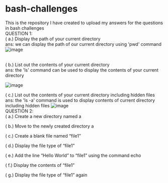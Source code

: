 # bash-challenges
This is the repository I have created to upload my answers for the questions in bash challenges
<br>
QUESTION 1: 
<br>
( a.) Display the path of your current directory
<br>
ans: we can display the path of our current directory using 'pwd' command
![image](https://github.com/bhavisan/bash-challenges/assets/155368794/26575900-465a-424f-b0c9-d7ef8dad53b6)



<br>
( b.) List out the contents of your current directory
<br>
ans: the 'ls' command can be used to display the contents of your current directory

![image](https://github.com/bhavisan/bash-challenges/assets/155368794/158c7b5f-87a2-4341-83e8-2c26883a63ec)


( c.) List out the contents of your current directory including hidden files
<br>
ans: the 'ls -a' command is used to display contents of current directory including hidden files
![image](https://github.com/bhavisan/bash-challenges/assets/155368794/18053eb5-cde1-4ca0-b9aa-e44a00e380ea)
<br>
QUESTION 2:
<br>
( a.) Create a new directory named a

( b.) Move to the newly created directory a

( c.) Create a blank file named “file1”

( d.) Display the file type of “file1”

( e.) Add the line “Hello World” to “file1” using the command echo

( f.) Display the contents of “file1”

( g.) Display the file type of “file1” again

